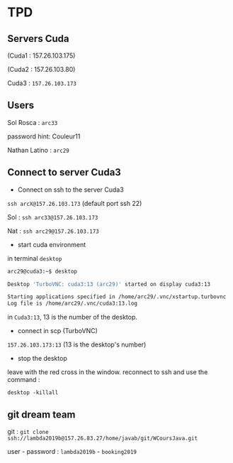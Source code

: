 # TPD

## Servers Cuda

(Cuda1 : 157.26.103.175)

(Cuda2 : 157.26.103.80)

Cuda3 : `157.26.103.173`


## Users

Sol Rosca : `arc33`

password hint: Couleur11

Nathan Latino : `arc29`


## Connect to server Cuda3

 * Connect on ssh to the server Cuda3

`ssh arcX@157.26.103.173`
(default port ssh 22)

Sol : `ssh arc33@157.26.103.173`

Nat : `ssh arc29@157.26.103.173`

 * start cuda environment

in terminal `desktop`

``` bash
arc29@cuda3:~$ desktop

Desktop 'TurboVNC: cuda3:13 (arc29)' started on display cuda3:13

Starting applications specified in /home/arc29/.vnc/xstartup.turbovnc
Log file is /home/arc29/.vnc/cuda3:13.log

```

in `Cuda3:13`, 13 is the number of the desktop.

 * connect in scp (TurboVNC)

`157.26.103.173:13` (13 is the desktop's number)

 * stop the desktop

leave with the red cross in the window.
reconnect to ssh and use the command :

`desktop -killall`

## git dream team

git : `git clone ssh://lambda2019b@157.26.83.27/home/javab/git/WCoursJava.git`

user - password :
`lambda2019b` - `booking2019`

<Posts/>
